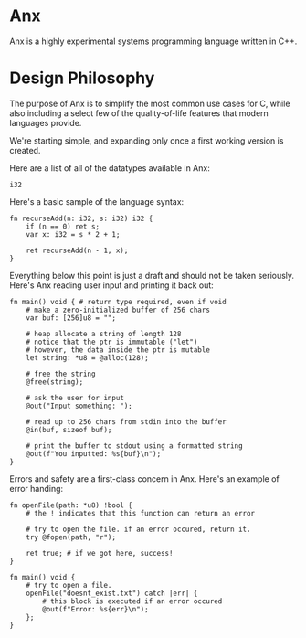 # Anx

Anx is a highly experimental systems programming language written in C++.

# Design Philosophy

The purpose of Anx is to simplify the most common use cases for C, while also including a select few of the quality-of-life features that modern languages provide.

We're starting simple, and expanding only once a first working version is created.

Here are a list of all of the datatypes available in Anx:
```
i32
```

Here's a basic sample of the language syntax:

```
fn recurseAdd(n: i32, s: i32) i32 {
    if (n == 0) ret s;
    var x: i32 = s * 2 + 1;

    ret recurseAdd(n - 1, x);
}
```

Everything below this point is just a draft and should not be taken seriously.
Here's Anx reading user input and printing it back out:

```
fn main() void { # return type required, even if void
    # make a zero-initialized buffer of 256 chars
    var buf: [256]u8 = "";

    # heap allocate a string of length 128
    # notice that the ptr is immutable ("let")
    # however, the data inside the ptr is mutable
    let string: *u8 = @alloc(128);

    # free the string
    @free(string);

    # ask the user for input
    @out("Input something: ");

    # read up to 256 chars from stdin into the buffer
    @in(buf, sizeof buf);

    # print the buffer to stdout using a formatted string
    @out(f"You inputted: %s{buf}\n");
}
```

Errors and safety are a first-class concern in Anx. Here's an example of error handing:

```
fn openFile(path: *u8) !bool {
    # the ! indicates that this function can return an error

    # try to open the file. if an error occured, return it.
    try @fopen(path, "r");

    ret true; # if we got here, success!
}

fn main() void {
    # try to open a file.
    openFile("doesnt_exist.txt") catch |err| {
        # this block is executed if an error occured
        @out(f"Error: %s{err}\n");
    };
}
```
